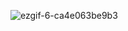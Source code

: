 ![ezgif-6-ca4e063be9b3](https://user-images.githubusercontent.com/52453558/81881787-74aebc00-9567-11ea-8d0d-26ecaf6805e8.gif)

